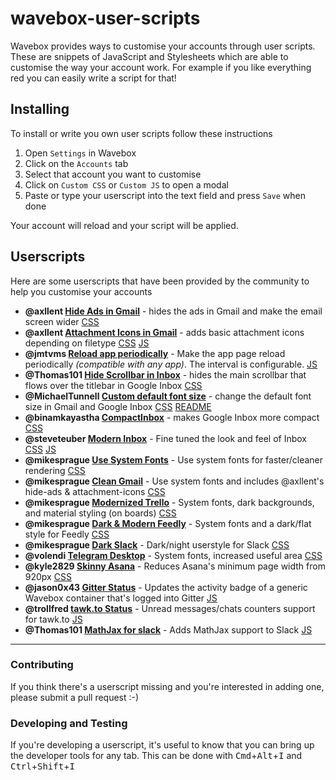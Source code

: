 # wavebox-user-scripts
Wavebox provides ways to customise your accounts through user scripts. These are snippets of JavaScript and Stylesheets which are able to customise the way your account work. For example if you like everything red you can easily write a script for that!

## Installing
To install or write you own user scripts follow these instructions

1. Open `Settings` in Wavebox
2. Click on the `Accounts` tab
3. Select that account you want to customise
4. Click on `Custom CSS` or `Custom JS` to open a modal
5. Paste or type your userscript into the text field and press `Save` when done

Your account will reload and your script will be applied.

## Userscripts

Here are some userscripts that have been provided by the community to help you customise your accounts

* **@axllent [Hide Ads in Gmail](axllent/hide-ads/userscript.css)** - hides the ads in Gmail and make the email screen wider [CSS](axllent/hide-ads/userscript.css)
* **@axllent [Attachment Icons in Gmail](axllent/attachment-icons)** - adds basic attachment icons depending on filetype [CSS](axllent/attachment-icons/userscript.css) [JS](axllent/attachment-icons/userscript.js)
* **@jmtvms [Reload app periodically](jmtvms/all-reload-periodically/userscript.js)** - Make the app page reload periodically *(compatible with any app)*. The interval is configurable. [JS](jmtvms/all-reload-periodically/userscript.js)
* **@Thomas101 [Hide Scrollbar in Inbox](Thomas101/hidescroll/userscript.css)** - hides the main scrollbar that flows over the titlebar in Google Inbox [CSS](Thomas101/hidescroll/userscript.css)
* **@MichaelTunnell [Custom default font size](MichaelTunnell/custom-default-font-size)** - change the default font size in Gmail and Google Inbox [CSS](MichaelTunnell/custom-default-font-size/userscript.css) [README](MichaelTunnell/custom-default-font-size/README.md)
* **@binamkayastha [CompactInbox](binamkayastha/CompactInbox)** - makes Google Inbox more compact [CSS](binamkayastha/CompactInbox/userscript.css)
* **@steveteuber [Modern Inbox](steveteuber/modern-inbox)** - Fine tuned the look and feel of Inbox [CSS](steveteuber/modern-inbox/userscript.css) [JS](steveteuber/modern-inbox/userscript.js)
* **@mikesprague [Use System Fonts](mikesprague/use-system-fonts)** - Use system fonts for faster/cleaner rendering [CSS](mikesprague/use-system-fonts/userstyle.css)
* **@mikesprague [Clean Gmail](mikesprague/clean-gmail)** - Use system fonts and includes @axllent's hide-ads &amp; attachment-icons [CSS](mikesprague/clean-gmail/userstyle.css)
* **@mikesprague [Modernized Trello](mikesprague/modernized-trello)** - System fonts, dark backgrounds, and material styling (on boards) [CSS](mikesprague/modernized-trello/userstyle.css)
* **@mikesprague [Dark &amp; Modern Feedly](mikesprague/dark-modern-feedly)** - System fonts and a dark/flat style for Feedly [CSS](mikesprague/dark-modern-feedly/userstyle.css)
* **@mikesprague [Dark Slack](mikesprague/dark-slack)** - Dark/night userstyle for Slack [CSS](mikesprague/dark-slack/userstyle.css)
* **@volendi [Telegram Desktop](volendi/telegram-desktop)** - System fonts, increased useful area [CSS](volendi/telegram-desktop/userstyle.css)
* **@kyle2829 [Skinny Asana](kyle2829/skinny-asana)** - Reduces Asana's minimum page width from 920px [CSS](kyle2829/skinny-asana/userscript.css)
* **@jason0x43 [Gitter Status](jason0x43/gitter-badge)** - Updates the activity badge of a generic Wavebox container that's logged into Gitter [JS](jason0x43/gitter-badge/userscript.js)
* **@trollfred [tawk.to Status](trollfred/tawk.to)** - Unread messages/chats counters support for tawk.to [JS](trollfred/tawk.to/userscript.js)
* **@Thomas101 [MathJax for slack](Thomas101/math-with-slack)** - Adds MathJax support to Slack [JS](Thomas101/math-with-slack/userscript.js)

---

### Contributing

If you think there's a userscript missing and you're interested in adding one, please submit a pull request :-)

### Developing and Testing

If you're developing a userscript, it's useful to know that you can bring up the developer tools for any tab. This can be done with <kbd>Cmd</kbd>+<kbd>Alt</kbd>+<kbd>I</kbd> and <kbd>Ctrl</kbd>+<kbd>Shift</kbd>+<kbd>I</kbd>
